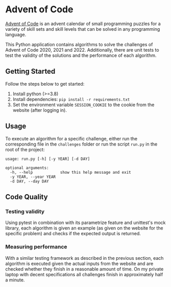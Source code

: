 # Advent of Code

[Advent of Code](https://adventofcode.com/) is an advent calendar of small programming puzzles for a variety of skill
sets and skill levels that can be solved in any programming language.

This Python application contains algorithms to solve the challenges of Advent of Code 2020, 2021 and 2022. Additionally,
there are unit tests to test the validity of the solutions and the performance of each algorithm.

## Getting Started

Follow the steps below to get started:

1. Install python (>=3.8)
2. Install dependencies: `pip install -r requirements.txt`
3. Set the environment variable `SESSION_COOKIE` to the cookie from the website (after logging in).

## Usage

To execute an algorithm for a specific challenge, either run the corresponding file in the `challenges`
folder or run the script `run.py` in the root of the project:

```
usage: run.py [-h] [-y YEAR] [-d DAY]

optional arguments:
  -h, --help            show this help message and exit
  -y YEAR, --year YEAR
  -d DAY, --day DAY
```

## Code Quality

### Testing validity

Using pytest in combination with its parametrize feature and unittest's mock library, each algorithm is given an
example (as given on the website for the specific problem) and checks if the expected output is returned.

<a href="https://colinschepers.github.io/AdventOfCode/tests/results/test_examples_2022.html"><img align="right" src="https://colinschepers.github.io/AdventOfCode/tests/results/test_examples_2022.png" alt="" title="Test results" /></a>

### Measuring performance

With a similar testing framework as described in the previous section, each algorithm is executed given the actual
inputs from the website and are checked whether they finish in a reasonable amount of time. On my private laptop with
decent specifications all challenges finish in approximately half a minute.

<a href="https://colinschepers.github.io/AdventOfCode/tests/results/test_running_times_2022.html"><img align="right" src="https://colinschepers.github.io/AdventOfCode/tests/results/test_running_times_2022.png" alt="" title="Running time results" /></a>

